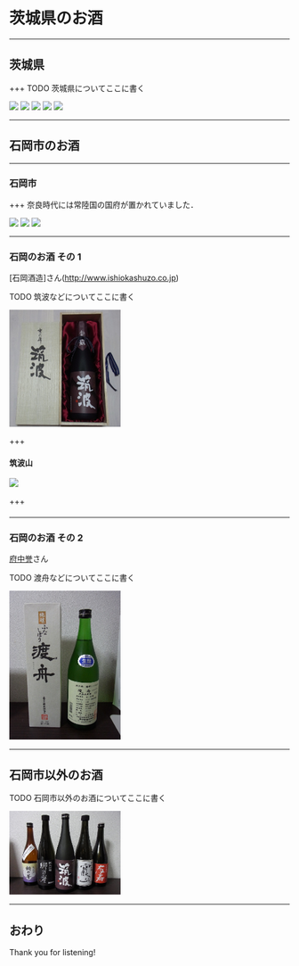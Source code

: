 # 茨城県のお酒


---
## 茨城県

+++
TODO 茨城県についてここに書く

<img name="HITACHI" width=200 src="https://upload.wikimedia.org/wikipedia/commons/e/e7/Hitachi_logo_LIGHT_HIRES.jpg">
<img name="MitoKomon" width=200 src="http://www.pref.ibaraki.jp/bugai/koho/koho/pr/images/hustle-hp_spring_1.jpg">
<img name="Kasumigaura" width=200 src="https://upload.wikimedia.org/wikipedia/ja/6/68/20081229霞ヶ浦西浦.jpg">
<img name="ガールズ&パンツァー" width=200 src="http://www.bs11.jp/anime/img/girls-und-panzer.jpg">
<img name="Koshihikari" width=200 src="http://www.ib.zennoh.or.jp/ibakoshi/contents/koshihikari_img/meigara1.jpg">

---
## 石岡市のお酒

---
### 石岡市

+++
奈良時代には常陸国の国府が置かれていました．

<img name="舟塚山古墳" width=200 src="https://upload.wikimedia.org/wikipedia/commons/thumb/2/2e/Funatsukayama-kofun_zenkei.JPG/1280px-Funatsukayama-kofun_zenkei.JPG">
<img name="獅子舞" width=200 src="http://sosyagu.jp/cms/wp-content/themes/hitachinokuni-sosyagu/img/matsuri_gallery2_img1.jpg">
<img name="常陸総社宮大祭" width=200 src="http://sosyagu.jp/cms/wp-content/themes/hitachinokuni-sosyagu/img/matsuri_gallery2_img4.jpg">

---
### 石岡のお酒 その 1

[石岡酒造]さん(http://www.ishiokashuzo.co.jp)

TODO 筑波などについてここに書く

<img name="筑波 紫の峰" width=200 src="assets/tsukuba_murasaki_no_mine.jpg">

+++
#### 筑波山

<img name="筑波山" width=200 src="https://upload.wikimedia.org/wikipedia/commons/thumb/c/c2/Mount_Tsukuba_2.jpg/1280px-Mount_Tsukuba_2.jpg">

+++
#### 


---
### 石岡のお酒 その 2

[府中誉](http://www.huchuhomare.com)さん

TODO 渡舟などについてここに書く

<img name="Wataribune" width=200 src="assets/wataribune.jpg">

---
## 石岡市以外のお酒

TODO 石岡市以外のお酒についてここに書く

<img name="茨城のお酒" width=200 src="assets/ibaraki_sakes.jpg">

---
## おわり

Thank you for listening!
